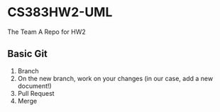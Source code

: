 # CS383HW2-UML
The Team A Repo for HW2

Basic Git
--------------

1. Branch
2. On the new branch, work on your changes (in our case, add a new document!)
3. Pull Request
4. Merge
